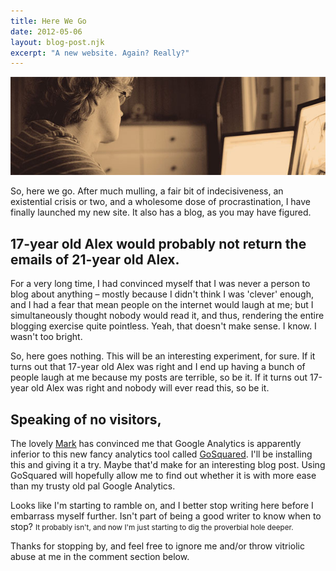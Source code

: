 ```yaml
---
title: Here We Go
date: 2012-05-06
layout: blog-post.njk
excerpt: "A new website. Again? Really?"
---
```


![](/assets/images/content-images/cover_1.jpg)

<p>So, here we go. After much mulling, a fair bit of indecisiveness, an existential crisis or two, and a wholesome dose of procrastination, I have finally launched my new site. It also has a blog, as you may have figured.</p>

<h2>17-year old Alex would probably not return the emails of 21-year old Alex.</h2>
<p>For a very long time, I had convinced myself that I was never a person to blog about anything – mostly because I didn't think I was 'clever' enough, and I had a fear that mean people on the internet would laugh at me; but I simultaneously thought nobody would read it, and thus, rendering the entire blogging exercise quite pointless. Yeah, that doesn't make sense. I know. I wasn't too bright.</p>
<p>So, here goes nothing. This will be an interesting experiment, for sure. If it turns out that 17-year old Alex was right and I end up having a bunch of people laugh at me because my posts are terrible, so be it. If it turns out 17-year old Alex was right and nobody will ever read this, so be it.</p>
<h2>Speaking of no visitors,</h2>
The lovely <a href="http://markjs.net">Mark</a> has convinced me that Google Analytics is apparently inferior to this new fancy analytics tool called <a href="http://gosquared.com">GoSquared</a>. I'll be installing this and giving it a try. Maybe that'd make for an interesting blog post. Using GoSquared will hopefully allow me to find out whether it is with more ease than my trusty old pal Google Analytics.<p></p>

<p>Looks like I'm starting to ramble on, and I better stop writing here before I embarrass myself further. Isn't part of being a good writer to know when to stop? <small>It probably isn't, and now I'm just starting to dig the proverbial hole deeper.</small></p>
<p>Thanks for stopping by, and feel free to ignore me and/or throw vitriolic abuse at me in the comment section below.</p>
